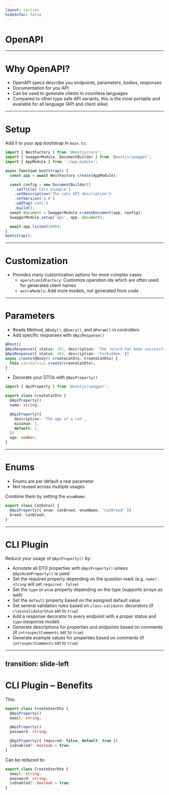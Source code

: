 ```yaml
---
layout: section
hideInToc: false
---
```


# OpenAPI

---

# Why OpenAPI?

- OpenAPI specs describe you endpoints, parameters, bodies, responses
- Documentation for you API
- Can be used to generate clients in countless languages
- Compared to other type safe API variants, this is the most portable and available for all language (API and client alike)

---

# Setup

Add it to your app bootstrap in `main.ts`:

```ts
import { NestFactory } from '@nestjs/core';
import { SwaggerModule, DocumentBuilder } from '@nestjs/swagger';
import { AppModule } from './app.module';

async function bootstrap() {
  const app = await NestFactory.create(AppModule);

  const config = new DocumentBuilder()
    .setTitle('Cats example')
    .setDescription('The cats API description')
    .setVersion('1.0')
    .addTag('cats')
    .build();
  const document = SwaggerModule.createDocument(app, config);
  SwaggerModule.setup('api', app, document);

  await app.listen(3000);
}
bootstrap();
```

---

# Customization

- Provides many customization options for more complex cases
  - `operationIdFactory`: Customize operation ids which are often used for generated client names
  - `extraModels`: Add more models, not generated from code

---

# Parameters

- Reads Method, `@Body()`, `@Query()`, and `@Param()` in controllers
- Add specific responses with `@ApiResponse()`

```ts
@Post()
@ApiResponse({ status: 201, description: 'The record has been successfully created.'})
@ApiResponse({ status: 403, description: 'Forbidden.'})
async create(@Body() createCatDto: CreateCatDto) {
  this.catsService.create(createCatDto);
}
```

- Decorate your DTOs with `@ApiProperty()`

```ts
import { ApiProperty } from '@nestjs/swagger';

export class CreateCatDto {
  @ApiProperty()
  name: string;

  @ApiProperty({
    description: 'The age of a cat',
    minimum: 1,
    default: 1,
  })
  age: number;
}
```

---

# Enums

- Enums are per default a raw parameter
- Not reused across multiple usages

Combine them by setting the `enumName`:

```ts
export class CatDetail {
  @ApiProperty({ enum: CatBreed, enumName: 'CatBreed' })
  breed: CatBreed;
}
```

---

# CLI Plugin

Reduce your usage of `@ApiProperty()` by:

- Annotate all DTO properties with `@ApiProperty()` unless `@ApiHideProperty()` is used
- Set the required property depending on the question mark (e.g. `name?: string` will set `required: false`)
- Set the `type` or `enum` property depending on the type (supports arrays as well)
- Set the `default` property based on the assigned default value
- Set several validation rules based on `class-validator` decorators (if `classValidatorShim` set to `true`)
- Add a response decorator to every endpoint with a proper status and `type` (response model)
- Generate descriptions for properties and endpoints based on comments (if `introspectComments` set to `true`)
- Generate example values for properties based on comments (if `introspectComments` set to `true`)

---
transition: slide-left
---

# CLI Plugin – Benefits

This:

```ts
export class CreateUserDto {
  @ApiProperty()
  email: string;

  @ApiProperty()
  password: string;

  @ApiProperty({ required: false, default: true })
  isEnabled?: boolean = true;
}
```

Can be reduced to:

```ts
export class CreateUserDto {
  email: string;
  password: string;
  isEnabled?: boolean = true;
}
```
